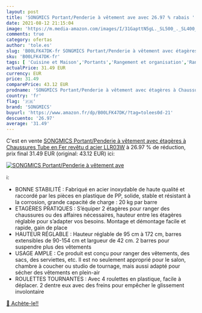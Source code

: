 ```yaml
---
layout: post
title: 'SONGMICS Portant/Penderie à vêtement ave avec 26.97 % rabais '
date: 2021-08-12 21:15:04
image: 'https://m.media-amazon.com/images/I/31GapttN5gL._SL500_._SL400_.jpg'
comments: true
category: ofertas
author: 'tole.es'
slug: 'B00LFK47DK-fr SONGMICS Portant/Penderie à vêtement avec étagères à...'
sku: 'B00LFK47DK-fr'
tags: [ 'Cuisine et Maison','Portants','Rangement et organisation','Rangement pour vêtements et penderies','songmics', ]
actualPrice: 31.49 EUR
currency: EUR
price: 31.49
comparePrice: 43.12 EUR
prodname: 'SONGMICS Portant/Penderie à vêtement avec étagères à Chaussures  Tube en Fer revêtu d acier LLR03W'
country: 'fr'
flag: '🇫🇷'
brand: 'SONGMICS'
buyurl: 'https://www.amazon.fr/dp/B00LFK47DK/?tag=tolees0d-21'
descuento: '26.97'
average: '31.49'
---
```


C'est en vente [SONGMICS Portant/Penderie à vêtement avec étagères à Chaussures  Tube en Fer revêtu d acier LLR03W](https://www.amazon.fr/dp/B00LFK47DK/?tag=tolees0d-21)  à  26.97 % de réduction, prix final  31.49 EUR (original: 43.12 EUR) ici:

[![SONGMICS Portant/Penderie à vêtement ave](https://m.media-amazon.com/images/I/31GapttN5gL._SL500_._SL400_.jpg)](https://www.amazon.fr/dp/B00LFK47DK/?tag=tolees0d-21)

ℹ️:

- BONNE STABILITÉ : Fabriqué en acier inoxydable de haute qualité et raccordé par les pièces en plastique de PP, solide, stable et résistant à la corrosion, grande capacité de charge : 20 kg par barre
- ETAGÈRES PRATIQUES : S’équiper 2 étagères pour ranger des chaussures ou des affaires nécessaires, hauteur entre les étagères réglable pour s’adapter vos besoins. Montage et démontage facile et rapide, gain de place
- HAUTEUR RÉGLABLE : Hauteur réglable de 95 cm à 172 cm, barres extensibles de 90-154 cm et largueur de 42 cm. 2 barres pour suspendre plus des vêtements
- USAGE AMPLE : Ce produit est conçu pour ranger des vêtements, des sacs, des serviettes, etc. Il est no seulement approprié pour le salon, chambre à coucher ou studio de tournage, mais aussi adapté pour sécher des vêtements en plein-air
- ROULETTES TOURNANTES : Avec 4 roulettes en plastique, facile à déplacer. 2 dentre eux avec des freins pour empêcher le glissement involontaire

[🛒 Achète-le!!](https://www.amazon.fr/dp/B00LFK47DK/?tag=tolees0d-21)
